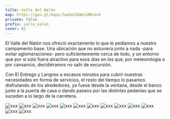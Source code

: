 ```yaml
---
title: Valle del Nalón
map: https://goo.gl/maps/7weQoCUGWv1AMcUv6
private: false
prefix: valle_nalon_
cover: 02
---
```

El Valle del Nalón nos ofreció exactamente lo que le pedíamos a nuestro campamento base. Una ubicación que no estuviera junto a nada -para evitar aglomeraciones- pero suficientemente cerca de todo, y un entorno que por si solo fuera atractivo para esos días en los que, por meteorología o por cansancio, decidiéramos no salir de excursión.

Con El Entrego y Langreo a escasos minutos para cubrir nuestras necesidades en forma de servicios, el resto del tiempo lo pasamos disfrutando de los alrededores, ya fuese desde la ventana, desde el banco junto a la puerta de casa o dando paseos por las distintas pedanías que se suceden a lo largo de la carretera.

![xxx](01)
![xxx](02)
![xxx](03)
![xxx](04)
![xxx](05)
![xxx](06)
![xxx](07)
![xxx](08)
![xxx](09)
![xxx](10)
![xxx](11)
![xxx](12)
![xxx](13)
